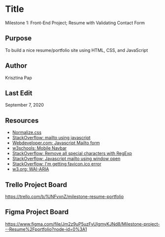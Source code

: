 # Title
Milestone 1: Front-End Project; Resume with Validating Contact Form

## Purpose
To build a nice resume/portfolio site using HTML, CSS, and JavaScript

## Author
Krisztina Pap

## Last Edit
September 7, 2020

## Resources
- [Normalize.css](https://cssreset.com/scripts/normalize-css/)
- [StackOverflow: mailto using javascript](https://stackoverflow.com/questions/21028939/mailto-using-javascript)
- [Webdeveloper.com: Javascript Mailto form](https://www.webdeveloper.com/d/229947-javascript-mailto-form)
- [w3schools: Mobile Navbar](https://www.w3schools.com/howto/tryit.asp?filename=tryhow_js_mobile_navbar)
- [StackOverflow: Remove all special characters with RegExp](https://stackoverflow.com/questions/4374822/remove-all-special-characters-with-regexp)
- [StackOverflow: Javascript mailto using window open](https://stackoverflow.com/questions/21461589/javascript-mailto-using-window-open)
- [StackOverflow: I'm getting favicon.ico error](https://stackoverflow.com/questions/31075893/im-getting-favicon-ico-error/)
- [w3.org: WAI-ARIA](https://www.w3.org/TR/wai-aria/)


## Trello Project Board
https://trello.com/b/1UNFvxnZ/milestone-resume-portfolio

## Figma Project Board
https://www.figma.com/file/Jm2z9uP5uzFyUlgmyKJNd8/Milestone-project---Resume%2Fportfolio?node-id=0%3A1

